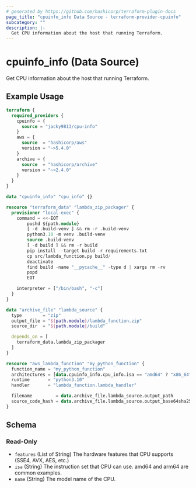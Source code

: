 ```yaml
---
# generated by https://github.com/hashicorp/terraform-plugin-docs
page_title: "cpuinfo_info Data Source - terraform-provider-cpuinfo"
subcategory: ""
description: |-
  Get CPU information about the host that running Terraform.
---
```


# cpuinfo_info (Data Source)

Get CPU information about the host that running Terraform.

## Example Usage

```terraform
terraform {
  required_providers {
    cpuinfo = {
      source = "jacky9813/cpu-info"
    }
    aws = {
      source  = "hashicorp/aws"
      version = "~>5.4.0"
    }
    archive = {
      source  = "hashicorp/archive"
      version = "~>2.4.0"
    }
  }
}

data "cpuinfo_info" "cpu_info" {}

resource "terraform_data" "lambda_zip_packager" {
  provisioner "local-exec" {
    command = <<-EOT
        pushd ${path.module}
        [ -d .build-venv ] && rm -r .build-venv
        python3.10 -m venv .build-venv
        source .build-venv
        [ -d build ] && rm -r build
        pip install --target build -r requirements.txt
        cp src/lambda_function.py build/
        deactivate
        find build -name "__pycache__" -type d | xargs rm -rv
        popd
        EOT

    interpreter = ["/bin/bash", "-c"]
  }
}

data "archive_file" "lambda_source" {
  type        = "zip"
  output_file = "${path.module}/lambda_function.zip"
  source_dir  = "${path.module}/build"

  depends_on = [
    terraform_data.lambda_zip_packager
  ]
}

resource "aws_lambda_function" "my_python_function" {
  function_name = "my_python_function"
  architectures = [data.cpuinfo_info.cpu_info.isa == "amd64" ? "x86_64" : data.cpuinfo_info.cpu_info.isa]
  runtime       = "python3.10"
  handler       = "lambda_function.lambda_handler"

  filename         = data.archive_file.lambda_source.output_path
  source_code_hash = data.archive_file.lambda_source.output_base64sha256
}
```

<!-- schema generated by tfplugindocs -->
## Schema

### Read-Only

- `features` (List of String) The hardware features that CPU supports (SSE4, AVX, AES, etc.)
- `isa` (String) The instruction set that CPU can use. amd64 and arm64 are common examples.
- `name` (String) The model name of the CPU.
